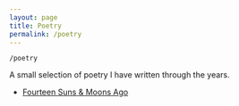 ```yaml
---
layout: page
title: Poetry
permalink: /poetry
---
```


`/poetry`

A small selection of poetry I have written through the years.

- <a class="internal-link" href="/_poetry/fourteen-suns.md">Fourteen Suns & Moons Ago</a>



<style>
  .wrapper {
    max-width: 58em;
  }
</style>